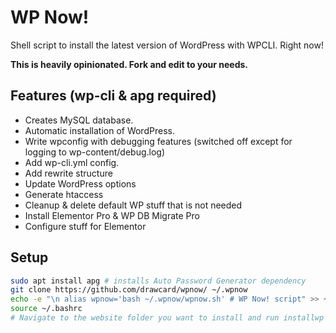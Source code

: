 # WP Now!

Shell script to install the latest version of WordPress with WPCLI. Right now!

**This is heavily opinionated. Fork and edit to your needs.**

## Features (wp-cli & apg required)
- Creates MySQL database.
- Automatic installation of WordPress.
- Write wpconfig with debugging features (switched off except for logging to wp-content/debug.log)
- Add wp-cli.yml config.
- Add rewrite structure
- Update WordPress options
- Generate htaccess
- Cleanup & delete default WP stuff that is not needed
- Install Elementor Pro & WP DB Migrate Pro
- Configure stuff for Elementor

## Setup
```bash
sudo apt install apg # installs Auto Password Generator dependency
git clone https://github.com/drawcard/wpnow/ ~/.wpnow
echo -e "\n alias wpnow='bash ~/.wpnow/wpnow.sh' # WP Now! script" >> ~/.bashrc
source ~/.bashrc
# Navigate to the website folder you want to install and run installwp
```

